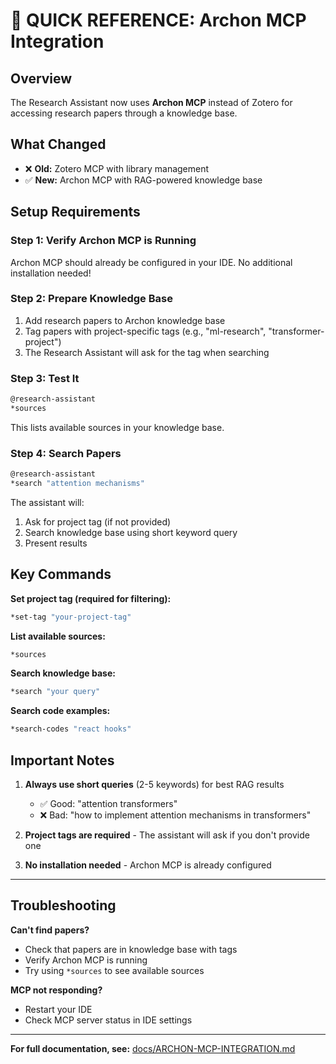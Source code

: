 # 🔧 QUICK REFERENCE: Archon MCP Integration

## Overview

The Research Assistant now uses **Archon MCP** instead of Zotero for accessing research papers through a knowledge base.

## What Changed

- ❌ **Old:** Zotero MCP with library management
- ✅ **New:** Archon MCP with RAG-powered knowledge base

## Setup Requirements

### Step 1: Verify Archon MCP is Running

Archon MCP should already be configured in your IDE. No additional installation needed!

### Step 2: Prepare Knowledge Base

1. Add research papers to Archon knowledge base
2. Tag papers with project-specific tags (e.g., "ml-research", "transformer-project")
3. The Research Assistant will ask for the tag when searching

### Step 3: Test It

```bash
@research-assistant
*sources
```

This lists available sources in your knowledge base.

### Step 4: Search Papers

```bash
@research-assistant
*search "attention mechanisms"
```

The assistant will:

1. Ask for project tag (if not provided)
2. Search knowledge base using short keyword query
3. Present results

## Key Commands

**Set project tag (required for filtering):**

```bash
*set-tag "your-project-tag"
```

**List available sources:**

```bash
*sources
```

**Search knowledge base:**

```bash
*search "your query"
```

**Search code examples:**

```bash
*search-codes "react hooks"
```

## Important Notes

1. **Always use short queries** (2-5 keywords) for best RAG results
   - ✅ Good: "attention transformers"
   - ❌ Bad: "how to implement attention mechanisms in transformers"

2. **Project tags are required** - The assistant will ask if you don't provide one

3. **No installation needed** - Archon MCP is already configured

---

## Troubleshooting

**Can't find papers?**

- Check that papers are in knowledge base with tags
- Verify Archon MCP is running
- Try using `*sources` to see available sources

**MCP not responding?**

- Restart your IDE
- Check MCP server status in IDE settings

---

**For full documentation, see:** [docs/ARCHON-MCP-INTEGRATION.md](docs/ARCHON-MCP-INTEGRATION.md)
